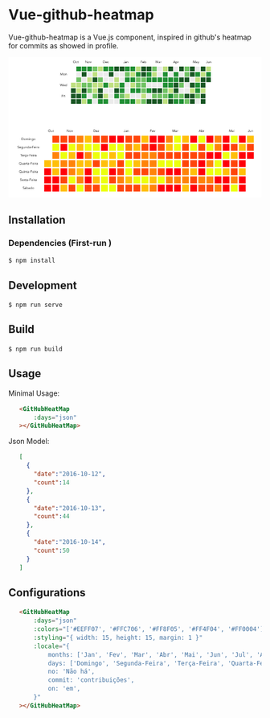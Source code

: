 # Vue-github-heatmap

Vue-github-heatmap is a Vue.js component, inspired in github's heatmap for commits as showed in profile.

<p align="center">
    <img src="public/example.png" alt="vue-github-heatmap">
</p>

## Installation

### Dependencies (First-run )

```
$ npm install
```

## Development
```
$ npm run serve
```

## Build
```
$ npm run build
```

## Usage

Minimal Usage:

```html
   <GitHubHeatMap
       :days="json"
   ></GitHubHeatMap>
```

Json Model:
```json
   [
     {
       "date":"2016-10-12",
       "count":14
     },
     {
       "date":"2016-10-13",
       "count":44
     },
     {
       "date":"2016-10-14",
       "count":50
     }
   ]
```

## Configurations

```html
   <GitHubHeatMap
       :days="json"
       :colors="['#EEFF07', '#FFC706', '#FF8F05', '#FF4F04', '#FF0004']"
       :styling="{ width: 15, height: 15, margin: 1 }"
       :locale="{
           months: ['Jan', 'Fev', 'Mar', 'Abr', 'Mai', 'Jun', 'Jul', 'Ago', 'Set', 'Out', 'Nov', 'Dez'],
           days: ['Domingo', 'Segunda-Feira', 'Terça-Feira', 'Quarta-Feira', 'Quinta-Feira', 'Sexta-Feira', 'Sábado'],
           no: 'Não há',
           commit: 'contribuições',
           on: 'em',
       }"
   ></GitHubHeatMap>
```
